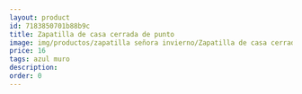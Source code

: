 ```yaml
---
layout: product
id: 7183850701b88b9c
title: Zapatilla de casa cerrada de punto
image: img/productos/zapatilla señora invierno/Zapatilla de casa cerrada de punto=16=azul muro.webp
price: 16
tags: azul muro
description: 
order: 0
---
```


